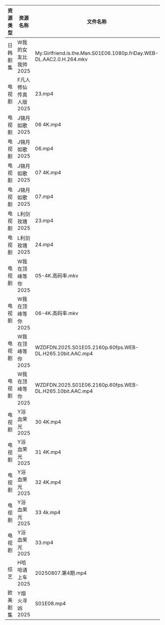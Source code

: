 | 资源类型 | 资源名称          | 文件名称                                                                 | 分享链接                                 | 更新时间                |
| ---- | ------------- | -------------------------------------------------------------------- | ------------------------------------ | ------------------- |
| 日韩剧集 | W我的女友比我帅2025  | My.Girlfriend.is.the.Man.S01E06.1080p.friDay.WEB-DL.AAC2.0.H.264.mkv | https://pan.quark.cn/s/0a66c240ab28  | 2025-08-08 16:34:47 |
| 电视剧  | F凡人修仙传真人版2025 | 23.mp4                                                               | https://www.alipan.com/s/Nv8hxtNv9F1 | 2025-08-08 14:01:17 |
| 电视剧  | J锦月如歌2025     | 06 4K.mp4                                                            | https://www.alipan.com/s/jdpjNxUdeEZ | 2025-08-08 08:01:31 |
| 电视剧  | J锦月如歌2025     | 06.mp4                                                               | https://www.alipan.com/s/jdpjNxUdeEZ | 2025-08-08 08:01:31 |
| 电视剧  | J锦月如歌2025     | 07 4K.mp4                                                            | https://www.alipan.com/s/jdpjNxUdeEZ | 2025-08-08 08:01:30 |
| 电视剧  | J锦月如歌2025     | 07.mp4                                                               | https://www.alipan.com/s/jdpjNxUdeEZ | 2025-08-08 08:01:30 |
| 电视剧  | L利剑玫瑰2025     | 23.mp4                                                               | https://www.alipan.com/s/rhnmZAsByum | 2025-08-08 08:01:41 |
| 电视剧  | L利剑玫瑰2025     | 24.mp4                                                               | https://www.alipan.com/s/rhnmZAsByum | 2025-08-08 08:01:41 |
| 电视剧  | W我在顶峰等你2025   | 05-4K.高码率.mkv                                                        | https://pan.quark.cn/s/cb17e03fd6d6  | 2025-08-08 16:34:14 |
| 电视剧  | W我在顶峰等你2025   | 06-4K.高码率.mkv                                                        | https://pan.quark.cn/s/cb17e03fd6d6  | 2025-08-08 16:34:11 |
| 电视剧  | W我在顶峰等你2025   | WZDFDN.2025.S01E05.2160p.60fps.WEB-DL.H265.10bit.AAC.mp4             | https://pan.quark.cn/s/cb17e03fd6d6  | 2025-08-08 16:34:17 |
| 电视剧  | W我在顶峰等你2025   | WZDFDN.2025.S01E06.2160p.60fps.WEB-DL.H265.10bit.AAC.mp4             | https://pan.quark.cn/s/cb17e03fd6d6  | 2025-08-08 16:34:21 |
| 电视剧  | Y浴血荣光2025     | 30 4K.mp4                                                            | https://www.alipan.com/s/F3MTFNa4XY2 | 2025-08-08 08:02:26 |
| 电视剧  | Y浴血荣光2025     | 31 4K.mp4                                                            | https://www.alipan.com/s/F3MTFNa4XY2 | 2025-08-08 08:02:25 |
| 电视剧  | Y浴血荣光2025     | 32 4K.mp4                                                            | https://www.alipan.com/s/F3MTFNa4XY2 | 2025-08-08 08:02:24 |
| 电视剧  | Y浴血荣光2025     | 33 4k.mp4                                                            | https://pan.quark.cn/s/2b8677d19fa0  | 2025-08-08 01:38:56 |
| 电视剧  | Y浴血荣光2025     | 33.mp4                                                               | https://www.alipan.com/s/F3MTFNa4XY2 | 2025-08-08 08:02:24 |
| 综艺   | H哈哈请上车2025    | 20250807.第4期.mp4                                                     | https://pan.quark.cn/s/6a88287d5483  | 2025-08-08 01:21:02 |
| 欧美剧集 | Y烟火寻凶2025     | S01E08.mp4                                                           | https://pan.quark.cn/s/96d5d0ce3ae2  | 2025-08-08 10:37:46 |

